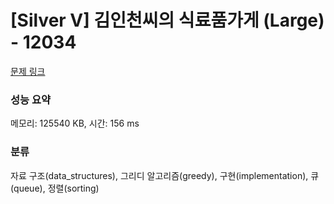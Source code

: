 # [Silver V] 김인천씨의 식료품가게 (Large) - 12034 

[문제 링크](https://www.acmicpc.net/problem/12034) 

### 성능 요약

메모리: 125540 KB, 시간: 156 ms

### 분류

자료 구조(data_structures), 그리디 알고리즘(greedy), 구현(implementation), 큐(queue), 정렬(sorting)

